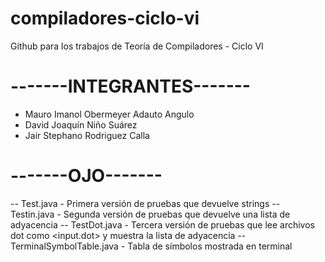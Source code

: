 # compiladores-ciclo-vi
Github para los trabajos de Teoría de Compiladores - Ciclo VI

# -------INTEGRANTES-------

* Mauro Imanol Obermeyer Adauto Angulo
* David Joaquín Niño Suárez
* Jair Stephano Rodriguez Calla

# -------OJO-------

-- Test.java - Primera versión de pruebas que devuelve strings
-- Testin.java - Segunda versión de pruebas que devuelve una lista de adyacencia
-- TestDot.java - Tercera versión de pruebas que lee archivos dot como <input.dot> y muestra la lista de adyacencia
-- TerminalSymbolTable.java - Tabla de símbolos mostrada en terminal 

